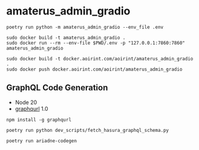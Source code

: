 # amaterus_admin_gradio

```shell
poetry run python -m amaterus_admin_gradio --env_file .env
```

```shell
sudo docker build -t amaterus_admin_gradio .
sudo docker run --rm --env-file $PWD/.env -p "127.0.0.1:7860:7860" amaterus_admin_gradio
```

```shell
sudo docker build -t docker.aoirint.com/aoirint/amaterus_admin_gradio .
sudo docker push docker.aoirint.com/aoirint/amaterus_admin_gradio
```

## GraphQL Code Generation

- Node 20
- [graphqurl](https://github.com/hasura/graphqurl) 1.0

```shell
npm install -g graphqurl
```

```shell
poetry run python dev_scripts/fetch_hasura_graphql_schema.py
```

```shell
poetry run ariadne-codegen
```

